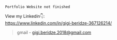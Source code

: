 ```
Portfolio Website not finished
```
View my Linkedin👇: <br />
https://www.linkedin.com/in/gigi-beridze-367126214/ <br />

> gmail - gigi.beridze.2018@gmail.com<br /> 

<br />

